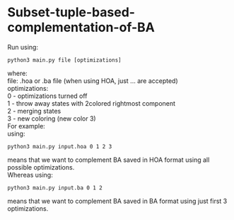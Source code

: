 # Subset-tuple-based-complementation-of-BA

Run using:
  ```
  python3 main.py file [optimizations]
  ```
  where:<br />
    file: .hoa or .ba file  (when using HOA, just ... are accepted)<br />
    optimizations:  <br />
                   0 - optimizations turned off<br />
                   1 - throw away states with 2colored rightmost component<br />
                   2 - merging states<br />
                   3 - new coloring (new color 3)<br />
For example:<br />
  using:<br />
  ```
  python3 main.py input.hoa 0 1 2 3
  ```
  means that we want to complement BA saved in HOA format using all possible optimizations.<br />
  Whereas using:<br />
   ```
  python3 main.py input.ba 0 1 2
  ```
  means that we want to complement BA saved in BA format using just first 3 optimizations.<br />
